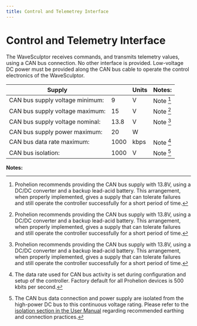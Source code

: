 ```yaml
---
title: Control and Telemetrey Interface
---
```


# Control and Telemetry Interface

The WaveSculptor receives commands, and transmits telemetry values, using a CAN bus connection.  No other interface is provided.  Low-voltage DC power must be provided along the CAN bus cable to operate the control electronics of the WaveSculptor.

| Supply                          |      | Units | Notes:       |
|---------------------------------|------|-------|--------------|
| CAN bus supply voltage minimum: | 9    | V     | Note [^19]   |
| CAN bus supply voltage maximum: | 15   | V     | Note [^19]   |
| CAN bus supply voltage nominal: | 13.8 | V     | Note [^19]   |
| CAN bus supply power maximum:   | 20   | W     |              |
| CAN bus data rate maximum:      | 1000 | kbps  | Note [^20]   |
| CAN bus isolation:              | 1000 | V     | Note [^21]   |

__Notes:__

[^19]:
    Prohelion recommends providing the CAN bus supply with 13.8V, using a DC/DC converter and a backup lead-acid battery.  This arrangement, when properly implemented, gives a supply that can tolerate failures and still operate the controller successfully for a short period of time.

[^20]:
    The data rate used for CAN bus activity is set during configuration and setup of the controller.  Factory default for all Prohelion devices is 500 kbits per second.

[^21]:
    The CAN bus data connection and power supply are isolated from the high-power DC bus to this continuous voltage rating.  Please refer to the [isolation section in the User Manual](../User_Manual/High_Power_Connections.md) regarding recommended earthing and connection practices.

